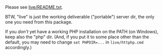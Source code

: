 Please see [live/README.txt](live/README.txt).<br>

BTW, "live" is just the working deliverable ("portable") server dir,
the only one you need from this package.

If you *don't* yet have a working PHP installation on the PATH 
(on Windows), keep also the "php" dir. (And, if you put it to some 
place other than the default, you may need to change `set PHPDIR=...`
in `live/httphp.cmd` accordingly.)
